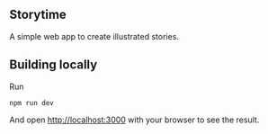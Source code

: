 ## Storytime

A simple web app to create illustrated stories.

## Building locally

Run

```
npm run dev
```

And open [http://localhost:3000](http://localhost:3000) with your browser to see the result.
